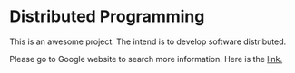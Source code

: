 Distributed Programming
=======================

This is an awesome project. The intend is to develop software distributed.




Please go to Google website to search more information. Here is the [link.](www.google.com)
